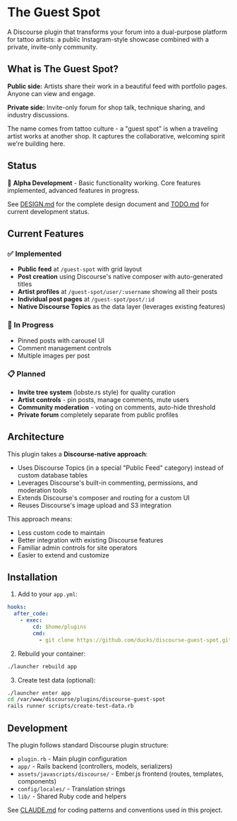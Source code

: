 # The Guest Spot

A Discourse plugin that transforms your forum into a dual-purpose platform for tattoo artists: a public Instagram-style showcase combined with a private, invite-only community.

## What is The Guest Spot?

**Public side:** Artists share their work in a beautiful feed with portfolio pages. Anyone can view and engage.

**Private side:** Invite-only forum for shop talk, technique sharing, and industry discussions.

The name comes from tattoo culture - a "guest spot" is when a traveling artist works at another shop. It captures the collaborative, welcoming spirit we're building here.

## Status

🚧 **Alpha Development** - Basic functionality working. Core features implemented, advanced features in progress.

See [DESIGN.md](DESIGN.md) for the complete design document and [TODO.md](TODO.md) for current development status.

## Current Features

### ✅ Implemented
- **Public feed** at `/guest-spot` with grid layout
- **Post creation** using Discourse's native composer with auto-generated titles
- **Artist profiles** at `/guest-spot/user/:username` showing all their posts
- **Individual post pages** at `/guest-spot/post/:id`
- **Native Discourse Topics** as the data layer (leverages existing features)

### 🚧 In Progress
- Pinned posts with carousel UI
- Comment management controls
- Multiple images per post

### 📋 Planned
- **Invite tree system** (lobste.rs style) for quality curation
- **Artist controls** - pin posts, manage comments, mute users
- **Community moderation** - voting on comments, auto-hide threshold
- **Private forum** completely separate from public profiles

## Architecture

This plugin takes a **Discourse-native approach**:
- Uses Discourse Topics (in a special "Public Feed" category) instead of custom database tables
- Leverages Discourse's built-in commenting, permissions, and moderation tools
- Extends Discourse's composer and routing for a custom UI
- Reuses Discourse's image upload and S3 integration

This approach means:
- Less custom code to maintain
- Better integration with existing Discourse features
- Familiar admin controls for site operators
- Easier to extend and customize

## Installation

1. Add to your `app.yml`:
```yaml
hooks:
  after_code:
    - exec:
        cd: $home/plugins
        cmd:
          - git clone https://github.com/ducks/discourse-guest-spot.git
```

2. Rebuild your container:
```bash
./launcher rebuild app
```

3. Create test data (optional):
```bash
./launcher enter app
cd /var/www/discourse/plugins/discourse-guest-spot
rails runner scripts/create-test-data.rb
```

## Development

The plugin follows standard Discourse plugin structure:

- `plugin.rb` - Main plugin configuration
- `app/` - Rails backend (controllers, models, serializers)
- `assets/javascripts/discourse/` - Ember.js frontend (routes, templates, components)
- `config/locales/` - Translation strings
- `lib/` - Shared Ruby code and helpers

See [CLAUDE.md](CLAUDE.md) for coding patterns and conventions used in this project.
